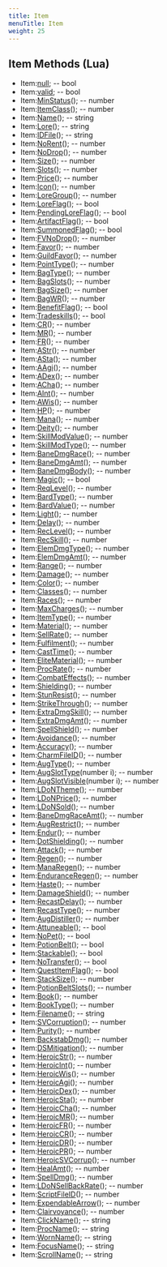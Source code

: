 ```yaml
---
title: Item
menuTitle: Item
weight: 25
---
```


## Item Methods (Lua)
- Item:[null](null); -- bool
- Item:[valid](valid); -- bool
- Item:[MinStatus](minstatus)(); -- number
- Item:[ItemClass](itemclass)(); -- number
- Item:[Name](name)(); -- string
- Item:[Lore](lore)(); -- string
- Item:[IDFile](idfile)(); -- string
- Item:[NoRent](norent)(); -- number
- Item:[NoDrop](nodrop)(); -- number
- Item:[Size](size)(); -- number
- Item:[Slots](slots)(); -- number
- Item:[Price](price)(); -- number
- Item:[Icon](icon)(); -- number
- Item:[LoreGroup](loregroup)(); -- number
- Item:[LoreFlag](loreflag)(); -- bool
- Item:[PendingLoreFlag](pendingloreflag)(); -- bool
- Item:[ArtifactFlag](artifactflag)(); -- bool
- Item:[SummonedFlag](summonedflag)(); -- bool
- Item:[FVNoDrop](fvnodrop)(); -- number
- Item:[Favor](favor)(); -- number
- Item:[GuildFavor](guildfavor)(); -- number
- Item:[PointType](pointtype)(); -- number
- Item:[BagType](bagtype)(); -- number
- Item:[BagSlots](bagslots)(); -- number
- Item:[BagSize](bagsize)(); -- number
- Item:[BagWR](bagwr)(); -- number
- Item:[BenefitFlag](benefitflag)(); -- bool
- Item:[Tradeskills](tradeskills)(); -- bool
- Item:[CR](cr)(); -- number
- Item:[MR](mr)(); -- number
- Item:[FR](fr)(); -- number
- Item:[AStr](astr)(); -- number
- Item:[ASta](asta)(); -- number
- Item:[AAgi](aagi)(); -- number
- Item:[ADex](adex)(); -- number
- Item:[ACha](acha)(); -- number
- Item:[AInt](aint)(); -- number
- Item:[AWis](awis)(); -- number
- Item:[HP](hp)(); -- number
- Item:[Mana](mana)(); -- number
- Item:[Deity](deity)(); -- number
- Item:[SkillModValue](skillmodvalue)(); -- number
- Item:[SkillModType](skillmodtype)(); -- number
- Item:[BaneDmgRace](banedmgrace)(); -- number
- Item:[BaneDmgAmt](banedmgamt)(); -- number
- Item:[BaneDmgBody](banedmgbody)(); -- number
- Item:[Magic](magic)(); -- bool
- Item:[ReqLevel](reqlevel)(); -- number
- Item:[BardType](bardtype)(); -- number
- Item:[BardValue](bardvalue)(); -- number
- Item:[Light](light)(); -- number
- Item:[Delay](delay)(); -- number
- Item:[RecLevel](reclevel)(); -- number
- Item:[RecSkill](recskill)(); -- number
- Item:[ElemDmgType](elemdmgtype)(); -- number
- Item:[ElemDmgAmt](elemdmgamt)(); -- number
- Item:[Range](range)(); -- number
- Item:[Damage](damage)(); -- number
- Item:[Color](color)(); -- number
- Item:[Classes](classes)(); -- number
- Item:[Races](races)(); -- number
- Item:[MaxCharges](maxcharges)(); -- number
- Item:[ItemType](itemtype)(); -- number
- Item:[Material](material)(); -- number
- Item:[SellRate](sellrate)(); -- number
- Item:[Fulfilment](fulfilment)(); -- number
- Item:[CastTime](casttime)(); -- number
- Item:[EliteMaterial](elitematerial)(); -- number
- Item:[ProcRate](procrate)(); -- number
- Item:[CombatEffects](combateffects)(); -- number
- Item:[Shielding](shielding)(); -- number
- Item:[StunResist](stunresist)(); -- number
- Item:[StrikeThrough](strikethrough)(); -- number
- Item:[ExtraDmgSkill](extradmgskill)(); -- number
- Item:[ExtraDmgAmt](extradmgamt)(); -- number
- Item:[SpellShield](spellshield)(); -- number
- Item:[Avoidance](avoidance)(); -- number
- Item:[Accuracy](accuracy)(); -- number
- Item:[CharmFileID](charmfileid)(); -- number
- Item:[AugType](augtype)(); -- number
- Item:[AugSlotType](augslottype)(number i); -- number
- Item:[AugSlotVisible](augslotvisible)(number i); -- number
- Item:[LDoNTheme](ldontheme)(); -- number
- Item:[LDoNPrice](ldonprice)(); -- number
- Item:[LDoNSold](ldonsold)(); -- number
- Item:[BaneDmgRaceAmt](banedmgraceamt)(); -- number
- Item:[AugRestrict](augrestrict)(); -- number
- Item:[Endur](endur)(); -- number
- Item:[DotShielding](dotshielding)(); -- number
- Item:[Attack](attack)(); -- number
- Item:[Regen](regen)(); -- number
- Item:[ManaRegen](manaregen)(); -- number
- Item:[EnduranceRegen](enduranceregen)(); -- number
- Item:[Haste](haste)(); -- number
- Item:[DamageShield](damageshield)(); -- number
- Item:[RecastDelay](recastdelay)(); -- number
- Item:[RecastType](recasttype)(); -- number
- Item:[AugDistiller](augdistiller)(); -- number
- Item:[Attuneable](attuneable)(); -- bool
- Item:[NoPet](nopet)(); -- bool
- Item:[PotionBelt](potionbelt)(); -- bool
- Item:[Stackable](stackable)(); -- bool
- Item:[NoTransfer](notransfer)(); -- bool
- Item:[QuestItemFlag](questitemflag)(); -- bool
- Item:[StackSize](stacksize)(); -- number
- Item:[PotionBeltSlots](potionbeltslots)(); -- number
- Item:[Book](book)(); -- number
- Item:[BookType](booktype)(); -- number
- Item:[Filename](filename)(); -- string
- Item:[SVCorruption](svcorruption)(); -- number
- Item:[Purity](purity)(); -- number
- Item:[BackstabDmg](backstabdmg)(); -- number
- Item:[DSMitigation](dsmitigation)(); -- number
- Item:[HeroicStr](heroicstr)(); -- number
- Item:[HeroicInt](heroicint)(); -- number
- Item:[HeroicWis](heroicwis)(); -- number
- Item:[HeroicAgi](heroicagi)(); -- number
- Item:[HeroicDex](heroicdex)(); -- number
- Item:[HeroicSta](heroicsta)(); -- number
- Item:[HeroicCha](heroiccha)(); -- number
- Item:[HeroicMR](heroicmr)(); -- number
- Item:[HeroicFR](heroicfr)(); -- number
- Item:[HeroicCR](heroiccr)(); -- number
- Item:[HeroicDR](heroicdr)(); -- number
- Item:[HeroicPR](heroicpr)(); -- number
- Item:[HeroicSVCorrup](heroicsvcorrup)(); -- number
- Item:[HealAmt](healamt)(); -- number
- Item:[SpellDmg](spelldmg)(); -- number
- Item:[LDoNSellBackRate](ldonsellbackrate)(); -- number
- Item:[ScriptFileID](scriptfileid)(); -- number
- Item:[ExpendableArrow](expendablearrow)(); -- number
- Item:[Clairvoyance](clairvoyance)(); -- number
- Item:[ClickName](clickname)(); -- string
- Item:[ProcName](procname)(); -- string
- Item:[WornName](wornname)(); -- string
- Item:[FocusName](focusname)(); -- string
- Item:[ScrollName](scrollname)(); -- string
